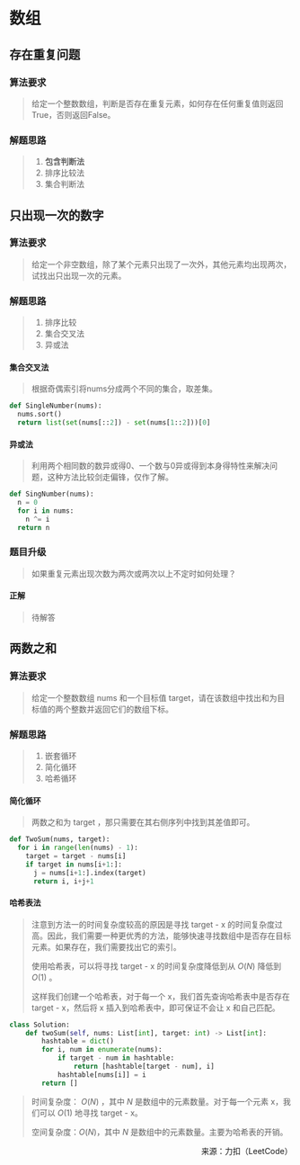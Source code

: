 # 数组

## 存在重复问题

### 算法要求

> 给定一个整数数组，判断是否存在重复元素，如何存在任何重复值则返回True，否则返回False。

### 解题思路

> 1. **包含判断法**
> 2. 排序比较法
> 3. 集合判断法



## 只出现一次的数字

### 算法要求

> 给定一个非空数组，除了某个元素只出现了一次外，其他元素均出现两次，试找出只出现一次的元素。

### 解题思路

> 1. 排序比较
> 2. 集合交叉法
> 3. 异或法

#### 集合交叉法

> 根据奇偶索引将nums分成两个不同的集合，取差集。

```python
def SingleNumber(nums):
  nums.sort()
  return list(set(nums[::2]) - set(nums[1::2]))[0]
```

#### 异或法

> 利用两个相同数的数异或得0、一个数与0异或得到本身得特性来解决问题，这种方法比较剑走偏锋，仅作了解。

```python
def SingNumber(nums):
  n = 0
  for i in nums:
    n ^= i
  return n 
```

### 题目升级

> 如果重复元素出现次数为两次或两次以上不定时如何处理？

#### 正解

> 待解答



## 两数之和

### 算法要求

> 给定一个整数数组 nums 和一个目标值 target，请在该数组中找出和为目标值的两个整数并返回它们的数组下标。

### 解题思路

> 1. 嵌套循环
> 2. 简化循环
> 3. 哈希循环

#### 简化循环

> 两数之和为 target ，那只需要在其右侧序列中找到其差值即可。

```python
def TwoSum(nums, target):
  for i in range(len(nums) - 1):
    target = target - nums[i]
    if target in nums[i+1:]:
      j = nums[i+1:].index(target)
      return i, i+j+1
```

#### 哈希表法

> 注意到方法一的时间复杂度较高的原因是寻找 target - x 的时间复杂度过高。因此，我们需要一种更优秀的方法，能够快速寻找数组中是否存在目标元素。如果存在，我们需要找出它的索引。
>
> 使用哈希表，可以将寻找 target - x 的时间复杂度降低到从 $O(N)$ 降低到 $O(1)$ 。
>
> 这样我们创建一个哈希表，对于每一个 x，我们首先查询哈希表中是否存在 target - x，然后将 x 插入到哈希表中，即可保证不会让 x 和自己匹配。

```python
class Solution:
    def twoSum(self, nums: List[int], target: int) -> List[int]:
        hashtable = dict()
        for i, num in enumerate(nums):
            if target - num in hashtable:
                return [hashtable[target - num], i]
            hashtable[nums[i]] = i
        return []
```

> 时间复杂度： $O(N)$ ，其中 $N$ 是数组中的元素数量。对于每一个元素 x，我们可以 $O(1)$ 地寻找 target - x。
>
> 空间复杂度：$O(N)$，其中 $N$ 是数组中的元素数量。主要为哈希表的开销。

<p align='right'>来源：力扣（LeetCode）



